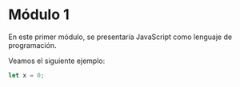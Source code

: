 # Módulo 1

En este primer módulo, se presentaría JavaScript como lenguaje de programación.

Veamos el siguiente ejemplo:

```javascript
let x = 0;
```
